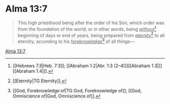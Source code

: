# Alma 13:7

> This high priesthood being after the order of his Son, which order was from the foundation of the world; or in other words, being <u>without</u>[^a] beginning of days or end of years, being prepared from <u>eternity</u>[^b] to all eternity, according to his <u>foreknowledge</u>[^c] of all things—

[Alma 13:7](https://www.churchofjesuschrist.org/study/scriptures/bofm/alma/13?lang=eng&id=p7#p7)


[^a]: [[Hebrews 7.3|Heb. 7:3]]; [[Abraham 1.2|Abr. 1:3 (2–4)]][[Abraham 1.3|]][[Abraham 1.4|]].  
[^b]: [[Eternity|TG Eternity]].  
[^c]: [[God, Foreknowledge of|TG God, Foreknowledge of]]; [[God, Omniscience of|God, Omniscience of]].  
